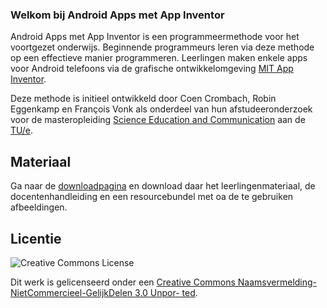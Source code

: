 ### Welkom bij Android Apps met App Inventor

Android Apps met App Inventor is een programmeermethode voor het voortgezet onderwijs. Beginnende programmeurs leren via deze methode op een effectieve manier programmeren. Leerlingen maken enkele apps voor Android telefoons via de grafische ontwikkelomgeving [MIT App Inventor](http://appinventor.mit.edu).

Deze methode is initieel ontwikkeld door Coen Crombach, Robin Eggenkamp en François Vonk als onderdeel van hun afstudeeronderzoek voor de masteropleiding [Science Education and Communication](http://www.tue.nl/universiteit/over-de-universiteit/eindhoven-school-of-education/studeren/science-education-and-communication-graduate-program/de-masteropleiding/) aan de [TU/e](http://www.tue.nl).

## Materiaal
Ga naar de [downloadpagina](https://github.com/Edubits/AppInventor/downloads) en download daar het leerlingenmateriaal, de docentenhandleiding en een resourcebundel met oa de te gebruiken afbeeldingen.

## Licentie
![Creative Commons License](http://i.creativecommons.org/l/by-nc-sa/3.0/88x31.png)

Dit werk is gelicenseerd onder een [Creative Commons Naamsvermelding-NietCommercieel-GelijkDelen 3.0 Unpor- ted](http://creativecommons.org/licenses/by-nc-sa/3.0/).